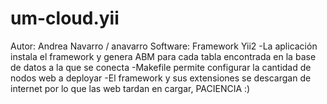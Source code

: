 # um-cloud.yii

Autor: Andrea Navarro / anavarro
Software: Framework Yii2
-La aplicación instala el framework y genera ABM para cada tabla encontrada en la base de datos a la que se conecta
-Makefile permite configurar la cantidad de nodos web a deployar
-El framework y sus extensiones se descargan de internet por lo que las web tardan en cargar, PACIENCIA :)
